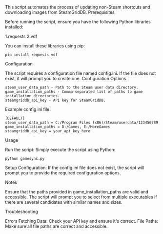 
This script automates the process of updating non-Steam shortcuts and downloading images from SteamGridDB.
Prerequisites

Before running the script, ensure you have the following Python libraries installed:

1.requests
2.vdf

You can install these libraries using pip:
```
pip install requests vdf
```
Configuration

The script requires a configuration file named config.ini. If the file does not exist, it will prompt you to create one.
Configuration Options

    steam_user_data_path - Path to the Steam user data directory.
    game_installation_paths - Comma-separated list of paths to game installation directories.
    steamgriddb_api_key - API key for SteamGridDB.

Example config.ini file:

```
[DEFAULT]
steam_user_data_path = C:/Program Files (x86)/Steam/userdata/123456789
game_installation_paths = D:/Games, E:/MoreGames
steamgriddb_api_key = your_api_key_here
```
Usage

Run the script: Simply execute the script using Python:

```
python gamesync.py
```
Setup Configuration: If the config.ini file does not exist, the script will prompt you to provide the required configuration options.


Notes

Ensure that the paths provided in game_installation_paths are valid and accessible.
The script will prompt you to select from multiple executables if there are several candidates with similar names and sizes.

Troubleshooting

Errors Fetching Data: Check your API key and ensure it's correct.
File Paths: Make sure all file paths are correct and accessible.
